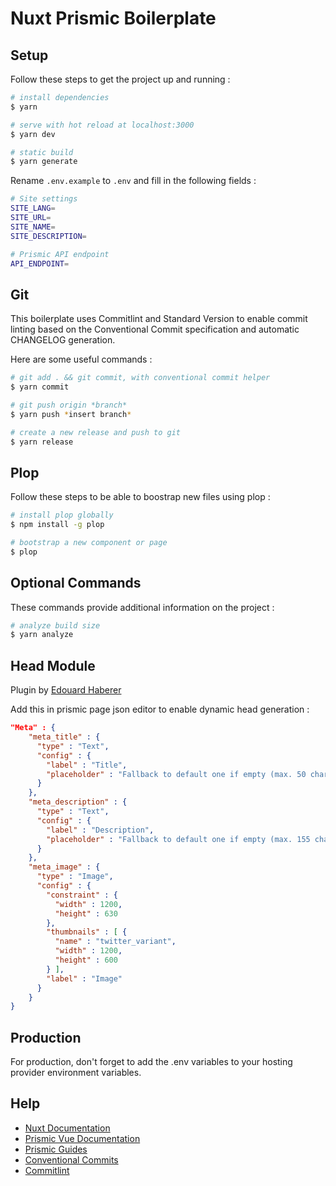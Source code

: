 # Nuxt Prismic Boilerplate

## Setup

Follow these steps to get the project up and running :

``` bash
# install dependencies
$ yarn

# serve with hot reload at localhost:3000
$ yarn dev

# static build
$ yarn generate
```

Rename `.env.example` to `.env` and fill in the following fields :

``` bash
# Site settings
SITE_LANG=
SITE_URL=
SITE_NAME=
SITE_DESCRIPTION=

# Prismic API endpoint
API_ENDPOINT=
```

## Git

This boilerplate uses Commitlint and Standard Version to enable commit linting based on the Conventional Commit specification and automatic CHANGELOG generation.

Here are some useful commands :

``` bash
# git add . && git commit, with conventional commit helper
$ yarn commit

# git push origin *branch*
$ yarn push *insert branch*

# create a new release and push to git
$ yarn release
```

## Plop

Follow these steps to be able to boostrap new files using plop :

``` bash
# install plop globally
$ npm install -g plop

# bootstrap a new component or page
$ plop
```

## Optional Commands

These commands provide additional information on the project :

``` bash
# analyze build size
$ yarn analyze
```

## Head Module

Plugin by [Edouard Haberer](https://github.com/lihbr)

Add this in prismic page json editor to enable dynamic head generation :

```json
"Meta" : {
    "meta_title" : {
      "type" : "Text",
      "config" : {
        "label" : "Title",
        "placeholder" : "Fallback to default one if empty (max. 50 characters)"
      }
    },
    "meta_description" : {
      "type" : "Text",
      "config" : {
        "label" : "Description",
        "placeholder" : "Fallback to default one if empty (max. 155 characters)"
      }
    },
    "meta_image" : {
      "type" : "Image",
      "config" : {
        "constraint" : {
          "width" : 1200,
          "height" : 630
        },
        "thumbnails" : [ {
          "name" : "twitter_variant",
          "width" : 1200,
          "height" : 600
        } ],
        "label" : "Image"
      }
    }
}
```

## Production

For production, don't forget to add the .env variables to your hosting provider environment variables.

## Help

- [Nuxt Documentation](https://nuxtjs.org/api)
- [Prismic Vue Documentation](https://prismic.io/docs/vuejs/getting-started/with-the-vuejs-starter)
- [Prismic Guides](https://user-guides.prismic.io/en/)
- [Conventional Commits](https://www.conventionalcommits.org/en/v1.0.0/)
- [Commitlint](https://commitlint.js.org/#/)
